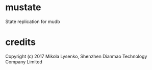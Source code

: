 # mustate
State replication for mudb

# credits
Copyright (c) 2017 Mikola Lysenko, Shenzhen Dianmao Technology Company Limited


